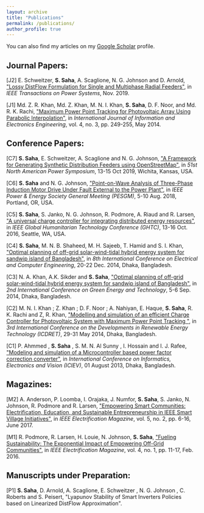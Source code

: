 ```yaml
---
layout: archive
title: "Publications"
permalink: /publications/
author_profile: true
---
```

<!--
{% if author.googlescholar %}
  You can also find my articles on <u><a href="{{author.googlescholar}}">my Google Scholar profile</a>.</u>
{% endif %}

{% include base_path %}
<!--
{% for post in site.publications reversed %}
  {% include archive-single.html %}
{% endfor %}
-->

You can also find my articles on my [Google Scholar](https://scholar.google.com/citations?user=5AF5FNEAAAAJ&hl=en) profile.

## Journal Papers:

[J2] E. Schweitzer, **S. Saha**, A. Scaglione, N. G. Johnson and D. Arnold, ["Lossy DistFlow Formulation for Single and Multiphase Radial Feeders"](https://ieeexplore.ieee.org/abstract/document/8907467), in *IEEE Transactions on Power Systems*, Nov. 2019. 

[J1] Md. Z. R. Khan, Md. Z. Khan, M. N. I. Khan, **S. Saha**, D. F. Noor, and Md. R. K. Rachi, ["Maximum Power Point Tracking for Photovoltaic Array Using Parabolic Interpolation"](http://www.ijiee.org/index.php?m=content&c=index&a=show&catid=45&id=475), in *International Journal of Information and Electronics Engineering*, vol. 4, no. 3, pp. 249-255, May 2014. 

## Conference Papers:

[C7] **S. Saha**, E. Schweitzer, A. Scaglione and N. G. Johnson, ["A Framework for Generating Synthetic Distribution Feeders using OpenStreetMap"](https://arxiv.org/pdf/1910.07673.pdf), in *51st North American Power Symposium*, 13-15 Oct 2019, Wichita, Kansas, USA. 

[C6] **S. Saha** and N. G. Johnson, ["Point-on-Wave Analysis of Three-Phase Induction Motor Drive Under Fault External to the Power Plant"](https://ieeexplore.ieee.org/document/8586031), in *IEEE Power & Energy Society General Meeting (PESGM)*, 5-10 Aug. 2018, Portland, OR, USA. 

[C5] **S. Saha**, S. Janko, N. G. Johnson, R. Podmore, A. Riaud and R. Larsen, ["A universal charge controller for integrating distributed energy resources"](https://ieeexplore.ieee.org/document/7857320), in *IEEE Global Humanitarian Technology Conference (GHTC)*, 13-16 Oct. 2016, Seattle, WA, USA. 

[C4] **S. Saha**, M. N. B. Shaheed, M. H. Sajeeb, T. Hamid and S. I. Khan, ["Optimal planning of off-grid solar-wind-tidal hybrid energy system for sandwip island of Bangladesh"](https://ieeexplore.ieee.org/document/6966658), in *8th International Conference on Electrical and Computer Engineering*, 20-22 Dec. 2014, Dhaka, Bangladesh. 

[C3] N. A. Khan, A.K. Sikder and **S. Saha**,  ["Optimal planning of off-grid solar-wind-tidal hybrid energy system for sandwip island of Bangladesh"](https://ieeexplore.ieee.org/document/6966658), in *2nd International Conference on Green Energy and Technology*, 5-6 Sep. 2014, Dhaka, Bangladesh. 

[C2]  M. N. I. Khan ; Z. Khan ; D. F. Noor ; A. Nahiyan, E. Haque, **S. Saha**, R. K. Rachi and Z, R. Khan, ["Modelling and simulation of an efficient Charge Controller for Photovoltaic System with Maximum Power Point Tracking "](https://ieeexplore.ieee.org/document/6861672), in *3rd International Conference on the Developments in Renewable Energy Technology (ICDRET)*, 29-31 May 2014, Dhaka, Bangladesh. 
 
[C1]  P. Ahmmed , **S. Saha** , S. M. N. Al Sunny , I. Hossain and I. J. Rafee, ["Modeling and simulation of a Microcontroller based power factor correction converter"](https://ieeexplore.ieee.org/document/6572713), in *International Conference on Informatics, Electronics and Vision (ICIEV)*, 01 August 2013, Dhaka, Bangladesh.
 
## Magazines:

[M2]  A. Anderson, P. Loomba, I. Orajaka, J. Numfor, **S. Saha**, S. Janko, N. Johnson, R. Podmore and R. Larsen, ["Empowering Smart Communities: Electrification, Education, and Sustainable Entrepreneurship in IEEE Smart Village Initiatives"](https://ieeexplore.ieee.org/document/7942258), in *IEEE Electrification Magazine*, vol. 5, no. 2, pp. 6-16, June 2017. 

[M1]  R. Podmore, R. Larsen, H. Louie, N. Johnson, **S. Saha**, ["Fueling Sustainability: The Exponential Impact of Empowering Off-Grid Communities"](https://ieeexplore.ieee.org/document/7420794), in *IEEE Electrification Magazine*, vol. 4, no. 1, pp. 11-17, Feb. 2016. 

<!-- ## Manuscripts under Review:
 
[R1] D. Arnold, **S. Saha**, C. Roberts, A. Scaglione, N. G. Johnson, and S. Peisert, "	Adaptive Control of Smart Inverters for Distribution Grid Cybersecurity", in *IEEE Transactions on Power Systems*, Oct. 2019. -->
 
<!-- [R1] N. Ravi, **S. Saha**, A. Scaglione and N. G. Johnson, "	Keeping Them Honest: a Trustless Multi-Agent Algorithm to Validate Transactions Cleared on Blockchain using Physical Sensors" , in *American Control Conference*, Sep. 2019. -->

  
## Manuscripts under Preparation:
 
[P1] **S. Saha**, D. Arnold, A. Scaglione, E. Schweitzer , N. G. Johnson , C. Roberts and S. Peisert, "Lyapunov Stability of Smart Inverters Policies based on Linearized DistFlow Approximation".
